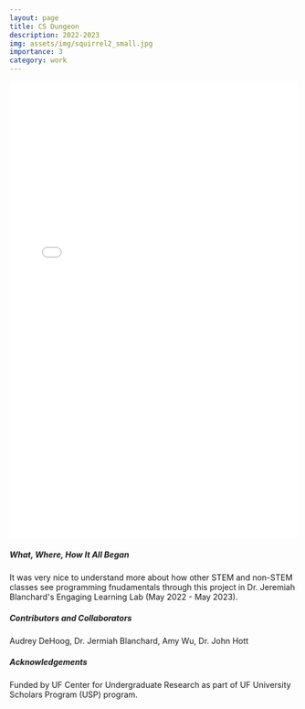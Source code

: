 ```yaml
---
layout: page
title: CS Dungeon
description: 2022-2023
img: assets/img/squirrel2_small.jpg
importance: 3
category: work
---
```


<div class="row">
  <div class="col-md-8">
    <iframe src="/assets/pdf/csdungeon.pdf" width="100%" height="800px" frameborder="0"></iframe>
  </div>
  <div class="col-md-4">
    <h5>What, Where, How It All Began</h5>
    <p>
      It was very nice to understand more about how other STEM and non-STEM classes see programming fnudamentals through this project in Dr. Jeremiah Blanchard's Engaging Learning Lab (May 2022 - May 2023). <br>
    </p>
    <h5>Contributors and Collaborators</h5>
    <p>
      Audrey DeHoog, Dr. Jermiah Blanchard, Amy Wu, Dr. John Hott
    </p>
    <h5>Acknowledgements</h5>
    <p>
      Funded by UF Center for Undergraduate Research as part of UF University Scholars Program (USP) program. <br>
    </p>
  </div>
</div>